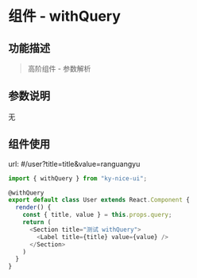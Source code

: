 # 组件 - withQuery

## 功能描述

> 高阶组件 - 参数解析

## 参数说明

无

## 组件使用

url: #/user?title=title&value=ranguangyu

```javascript
import { withQuery } from "ky-nice-ui";

@withQuery
export default class User extends React.Component {
  render() {
    const { title, value } = this.props.query;
    return (
      <Section title="测试 withQuery">
        <Label title={title} value={value} />
      </Section>
    )
  }
}
```
